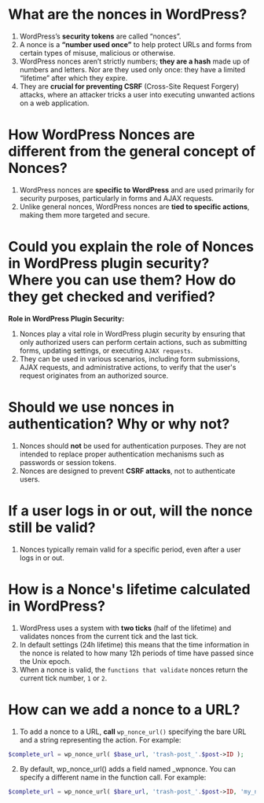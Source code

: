 # What are the nonces in WordPress?

1. WordPress’s **security tokens** are called “nonces”.
2. A nonce is a **“number used once”** to help protect URLs and forms from certain types of misuse, malicious or otherwise.
3. WordPress nonces aren’t strictly numbers; **they are a hash** made up of numbers and letters. Nor are they used only once: they have a limited “lifetime” after which they expire. 
4. They are **crucial for preventing CSRF** (Cross-Site Request Forgery) attacks, where an attacker tricks a user into executing unwanted actions on a web application.



# How WordPress Nonces are different from the general concept of Nonces?
1. WordPress nonces are **specific to WordPress** and are used primarily for security purposes, particularly in forms and AJAX requests.
2. Unlike general nonces, WordPress nonces are **tied to specific actions**, making them more targeted and secure.


# Could you explain the role of Nonces in WordPress plugin security? Where you can use them? How do they get checked and verified?
**Role in WordPress Plugin Security:**
1. Nonces play a vital role in WordPress plugin security by ensuring that only authorized users can perform certain actions, such as submitting forms, updating settings, or executing `AJAX requests`.
2. They can be used in various scenarios, including form submissions, AJAX requests, and administrative actions, to verify that the user's request originates from an authorized source.

# Should we use nonces in authentication? Why or why not?
1. Nonces should **not** be used for authentication purposes. They are not intended to replace proper authentication mechanisms such as passwords or session tokens.
2. Nonces are designed to prevent **CSRF attacks**, not to authenticate users.

# If a user logs in or out, will the nonce still be valid?
1. Nonces typically remain valid for a specific period, even after a user logs in or out.

# How is a Nonce's lifetime calculated in WordPress?
1. WordPress uses a system with **two ticks** (half of the lifetime) and validates nonces from the current tick and the last tick.
2. In default settings (24h lifetime) this means that the time information in the nonce is related to how many 12h periods of time have passed since the Unix epoch.
3. When a nonce is valid, the `functions that validate` nonces return the current tick number, `1` or `2`. 

# How can we add a nonce to a URL?
1. To add a nonce to a URL, **call** `wp_nonce_url()` specifying the bare URL and a string representing the action. For example:

```php
$complete_url = wp_nonce_url( $base_url, 'trash-post_'.$post->ID );
```

2. By default, wp_nonce_url() adds a field named _wpnonce. You can specify a different name in the function call. For example:


```php
$complete_url = wp_nonce_url( $bare_url, 'trash-post_'.$post->ID, 'my_nonce' );
```